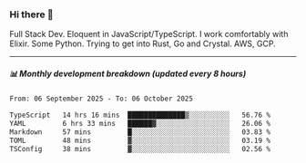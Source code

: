 ### Hi there 👋

Full Stack Dev. Eloquent in JavaScript/TypeScript. I work comfortably with Elixir. Some Python. Trying to get into Rust, Go and Crystal. AWS, GCP.

***

##### 📊 Monthly development breakdown (updated every 8 hours)

<!--START_SECTION:waka-->

```txt
From: 06 September 2025 - To: 06 October 2025

TypeScript   14 hrs 16 mins  ██████████████▒░░░░░░░░░░   56.76 %
YAML         6 hrs 33 mins   ██████▓░░░░░░░░░░░░░░░░░░   26.06 %
Markdown     57 mins         █░░░░░░░░░░░░░░░░░░░░░░░░   03.83 %
TOML         48 mins         ▓░░░░░░░░░░░░░░░░░░░░░░░░   03.19 %
TSConfig     38 mins         ▓░░░░░░░░░░░░░░░░░░░░░░░░   02.56 %
```

<!--END_SECTION:waka-->
